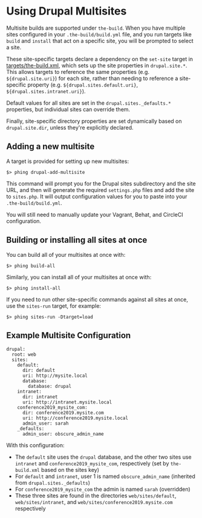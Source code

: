 # Using Drupal Multisites

Multisite builds are supported under `the-build`. When you have multiple sites configured in your `.the-build/build.yml` file, and you run targets like `build` and `install` that act on a specific site, you will be prompted to select a site.

These site-specific targets declare a dependency on the `set-site` target in [targets/the-build.xml](../targets/the-build.xml), which sets up the site properties in `drupal.site.*`. This allows targets to reference the same properties (e.g. `${drupal.site.uri}`) for each site, rather than needing to reference a site-specific property (e.g. `${drupal.sites.default.uri}`, `${drupal.sites.intranet.uri}`).

Default values for all sites are set in the `drupal.sites._defaults.*` properties, but individual sites can override them.

Finally, site-specific directory properties are set dynamically based on `drupal.site.dir`, unless they're explicitly declared.

## Adding a new multisite

A target is provided for setting up new multisites:

```
$> phing drupal-add-multisite
```

This command will prompt you for the Drupal sites subdirectory and the site URL, and then will generate the required `settings.php` files and add the site to `sites.php`. It will output configuration values for you to paste into your `.the-build/build.yml`.

You will still need to manually update your Vagrant, Behat, and CircleCI configuration.

## Building or installing all sites at once

You can build all of your multisites at once with:

```
$> phing build-all
```

Similarly, you can install all of your multisites at once with:

```
$> phing install-all
```

If you need to run other site-specific commands against all sites at once, use the `sites-run` target, for example:

```
$> phing sites-run -Dtarget=load
```

## Example Multisite Configuration

```
drupal:
  root: web
  sites:
    default:
      dir: default
      uri: http://mysite.local
      database:
        database: drupal
    intranet:
      dir: intranet
      uri: http://intranet.mysite.local
    conference2019_mysite_com:
      dir: conference2019.mysite.com
      uri: http://conference2019.mysite.local
      admin_user: sarah
    _defaults:
      admin_user: obscure_admin_name
```

With this configuration:

* The `default` site uses the `drupal` database, and the other two sites use `intranet` and `conference2019_mysite_com`, respectively (set by `the-build.xml` based on the sites key)
* For `default` and `intranet`, user 1 is named `obscure_admin_name` (inherited from `drupal.sites._defaults`)
* For `conference2019_mysite_com` the admin is named `sarah` (overridden)
* These three sites are found in the directories `web/sites/default`, `web/sites/intranet`, and `web/sites/conference2019.mysite.com` respectively
